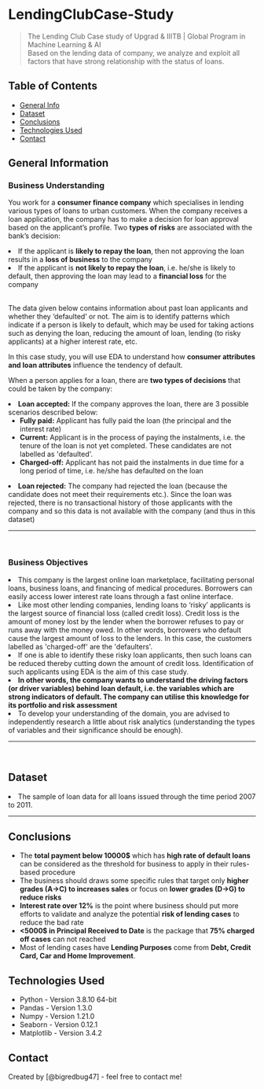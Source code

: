 # LendingClubCase-Study
>The Lending Club Case study of Upgrad &amp; IIITB | Global Program in Machine Learning &amp; AI <br>
> Based on the lending data of company, we analyze and exploit all factors that have strong relationship with the status of loans.


## Table of Contents
* [General Info](#general-information)
* [Dataset](#datasDet)
* [Conclusions](#conclusions)
* [Technologies Used](#technologies-used)
* [Contact](#contact)

## General Information

### <b>Business Understanding</b>

<p>You work for a <b>consumer finance company</b> which specialises in lending various types of loans to urban customers. When the company receives a loan application, the company has to make a decision for loan approval based on the applicant’s profile. Two <b>types of risks</b> are associated with the bank’s decision:

<li>If the applicant is <b>likely to repay the loan</b>, then not approving the loan results in a <b>loss of business</b> to the company
<li>If the applicant is <b>not likely to repay the loan</b>, i.e. he/she is likely to default, then approving the loan may lead to a <b>financial loss</b> for the company </li>

<br>

<p>The data given below contains information about past loan applicants and whether they ‘defaulted’ or not. The aim is to identify patterns which indicate if a person is likely to default, which may be used for taking actions such as denying the loan, reducing the amount of loan, lending (to risky applicants) at a higher interest rate, etc.
<p>In this case study, you will use EDA to understand how <b>consumer attributes and loan attributes</b> influence the tendency of default.

<p>When a person applies for a loan, there are <b>two types of decisions</b> that could be taken by the company:
<li><b>Loan accepted:</b> If the company approves the loan, there are 3 possible scenarios described below:
    <ul>
        <li><b>Fully paid:</b> Applicant has fully paid the loan (the principal and the interest rate)
        <li><b>Current:</b> Applicant is in the process of paying the instalments, i.e. the tenure of the loan is not yet completed. These candidates are not labelled as 'defaulted'.
        <li><b>Charged-off:</b> Applicant has not paid the instalments in due time for a long period of time, i.e. he/she has defaulted on the loan 
    </ul>
</li>
<li>
<b>Loan rejected:</b> The company had rejected the loan (because the candidate does not meet their requirements etc.). Since the loan was rejected, there is no transactional history of those applicants with the company and so this data is not available with the company (and thus in this dataset)
</li>

<hr>
<br>

### <b>Business Objectives</b>

<li>This company is the largest online loan marketplace, facilitating personal loans, business loans, and financing of medical procedures. Borrowers can easily access lower interest rate loans through a fast online interface. </li>

<li>Like most other lending companies, lending loans to ‘risky’ applicants is the largest source of financial loss (called credit loss). Credit loss is the amount of money lost by the lender when the borrower refuses to pay or runs away with the money owed. In other words, borrowers who default cause the largest amount of loss to the lenders. In this case, the customers labelled as 'charged-off' are the 'defaulters'.</li> 

<li>If one is able to identify these risky loan applicants, then such loans can be reduced thereby cutting down the amount of credit loss. Identification of such applicants using EDA is the aim of this case study.</li>

<li><b>In other words, the company wants to understand the driving factors (or driver variables) behind loan default, i.e. the variables which are strong indicators of default.  The company can utilise this knowledge for its portfolio and risk assessment</b></li>

<li>To develop your understanding of the domain, you are advised to independently research a little about risk analytics (understanding the types of variables and their significance should be enough).
</li>

<hr>
<br>

## Dataset
<li>The sample of loan data for all loans issued through the time period 2007 to 2011.</li>

<hr>

## Conclusions
- The <b>total payment below 10000$</b> which has <b>high rate of default loans</b> can be considered as the threshold for business to apply in their rules-based procedure
- The business should draws some specific rules that target only <b>higher grades (A->C) to increases sales</b> or focus on <b>lower grades (D->G) to reduce risks</b>
- <b>Interest rate over 12%</b> is the point where business should put more efforts to validate and analyze the potential <b>risk of lending cases</b> to reduce the bad rate
- <b><5000$ in Principal Received to Date</b> is the package that <b>75% charged off cases</b> can not reached
- Most of lending cases have <b>Lending Purposes</b> come from <b>Debt, Credit Card, Car and Home Improvement</b>. 


## Technologies Used
- Python - Version 3.8.10 64-bit
- Pandas - Version 1.3.0
- Numpy - Version 1.21.0
- Seaborn - Version 0.12.1
- Matplotlib - Version 3.4.2


## Contact
Created by [@bigredbug47] - feel free to contact me!